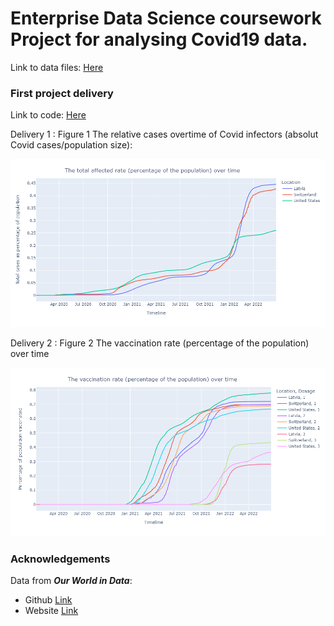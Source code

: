 # Enterprise Data Science coursework Project for analysing Covid19 data.

Link to data files: [Here](EDS_Covid19_Exp_results/data) <br>

### First project delivery

Link to code: [Here](Covid19_Exploratory_Data_Analysis.ipynb) <br>

Delivery 1 : Figure 1 The relative cases overtime of Covid infectors (absolut Covid cases/population size):
<p align="center">
  <img src="https://github.com/sourajyoti-datta/EDS_Covid19_Analysis/blob/main/Delivery_1_Figure_1.png">
</p>

Delivery 2 : Figure 2 The vaccination rate (percentage of the population) over time
<p align="center">
  <img src="https://github.com/sourajyoti-datta/EDS_Covid19_Analysis/blob/main/Delivery_2_Figure_2.png">
</p>

### Acknowledgements
Data from ***Our World in Data***:
- Github [Link](https://github.com/owid/covid-19-data)
- Website [Link](https://ourworldindata.org/)
